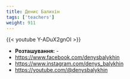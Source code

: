 ```yaml
---
title: Денис Балихін
tags: ['teachers']
weight: 911
---
```

{{< youtube Y-ADuX2gnOI >}}

- **Розташування:** -
- https://www.facebook.com/denysbalykhin
- https://www.instagram.com/denys_balykhin
- https://youtube.com/@denysbalykhin

